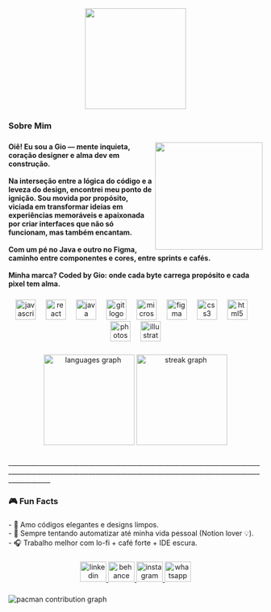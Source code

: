 <div align="center">
  <img height="200" src="https://i.postimg.cc/2yMpbmNc/Capa-Perfil-Banner-Linkedin-Moderno-Direito-do-Consumidor-Advogada-Azul-e-Dourado.png"  />
</div>

###

<h3 align="left">Sobre Mim</h3>

###

<img align="right" height="213" src="https://i.postimg.cc/hGrH8Vq7/Made-with-ins-Mind-Chat-GPT-Image-23-de-mai-de-2025-17-21-58-1.png"  />

###

<h4 align="left">Oiê! Eu sou a Gio — mente inquieta, coração designer e alma dev em construção.<br><br>Na interseção entre a lógica do código e a leveza do design, encontrei meu ponto de ignição. Sou movida por propósito, viciada em transformar ideias em experiências memoráveis e apaixonada por criar interfaces que não só funcionam, mas também encantam.<br><br>Com um pé no Java e outro no Figma, caminho entre componentes e cores, entre sprints e cafés.<br><br> Minha marca? Coded by Gio: onde cada byte carrega propósito e cada pixel tem alma.</h4>

###

<div align="center">
  <img src="https://cdn.jsdelivr.net/gh/devicons/devicon/icons/javascript/javascript-original.svg" height="40" alt="javascript logo"  />
  <img width="12" />
  <img src="https://cdn.jsdelivr.net/gh/devicons/devicon/icons/react/react-original.svg" height="40" alt="react logo"  />
  <img width="12" />
  <img src="https://cdn.jsdelivr.net/gh/devicons/devicon/icons/java/java-original.svg" height="40" alt="java logo"  />
  <img width="12" />
  <img src="https://cdn.jsdelivr.net/gh/devicons/devicon/icons/git/git-original.svg" height="40" alt="git logo"  />
  <img width="12" />
  <img src="https://cdn.jsdelivr.net/gh/devicons/devicon/icons/microsoftsqlserver/microsoftsqlserver-plain.svg" height="40" alt="microsoftsqlserver logo"  />
  <img width="12" />
  <img src="https://cdn.jsdelivr.net/gh/devicons/devicon/icons/figma/figma-original.svg" height="40" alt="figma logo"  />
  <img width="12" />
  <img src="https://cdn.jsdelivr.net/gh/devicons/devicon/icons/css3/css3-original.svg" height="40" alt="css3 logo"  />
  <img width="12" />
  <img src="https://cdn.jsdelivr.net/gh/devicons/devicon/icons/html5/html5-original.svg" height="40" alt="html5 logo"  />
  <img width="12" />
  <img src="https://cdn.jsdelivr.net/gh/devicons/devicon/icons/photoshop/photoshop-plain.svg" height="40" alt="photoshop logo"  />
  <img width="12" />
  <img src="https://cdn.jsdelivr.net/gh/devicons/devicon/icons/illustrator/illustrator-plain.svg" height="40" alt="illustrator logo"  />
</div>

###

<div align="center">
  <img src="https://github-readme-stats.vercel.app/api/top-langs?username=studiocreatemkt&locale=en&hide_title=false&layout=compact&card_width=320&langs_count=6&theme=codeSTACKr&hide_border=true&order=2&custom_title=Lingugens%20mais%20usadas" height="180" alt="languages graph"  />
  <img src="https://streak-stats.demolab.com?user=studiocreatemkt&locale=en&mode=daily&theme=codeSTACKr&hide_border=true&border_radius=4&order=3" height="180" alt="streak graph"  />
</div>

###

<p align="left">_________________________________________________________________________________________________________________________________________________________________________</p>

###

<h3 align="left">🎮 Fun Facts</h3>

###

<p align="left">- 🖤 Amo códigos elegantes e designs limpos.<br>- 🧩 Sempre tentando automatizar até minha vida pessoal (Notion lover 💡).<br>- 🎧 Trabalho melhor com lo-fi + café forte + IDE escura.</p>

###

<div align="center">
  <a href="https://www.linkedin.com/in/gisantosux/" target="_blank">
    <img src="https://raw.githubusercontent.com/maurodesouza/profile-readme-generator/master/src/assets/icons/social/linkedin/default.svg" width="52" height="40" alt="linkedin logo"  />
  </a>
  <a href="https://www.behance.net/codedbygio" target="_blank">
    <img src="https://raw.githubusercontent.com/maurodesouza/profile-readme-generator/master/src/assets/icons/social/behance/default.svg" width="52" height="40" alt="behance logo"  />
  </a>
  <a href="https://www.instagram.com/codedbygio/" target="_blank">
    <img src="https://raw.githubusercontent.com/maurodesouza/profile-readme-generator/master/src/assets/icons/social/instagram/default.svg" width="52" height="40" alt="instagram logo"  />
  </a>
  <a href="https://api.whatsapp.com/send/?phone=5513991928012&text=Quero+saber+mais%21&type=phone_number&app_absent=0" target="_blank">
    <img src="https://raw.githubusercontent.com/maurodesouza/profile-readme-generator/master/src/assets/icons/social/whatsapp/default.svg" width="52" height="40" alt="whatsapp logo"  />
  </a>
</div>

###

<picture>
  <source media="(prefers-color-scheme: dark)" srcset="https://raw.githubusercontent.com/studiocreatemkt/studiocreatemkt/output/pacman-contribution-graph-dark.svg">
  <source media="(prefers-color-scheme: light)" srcset="https://raw.githubusercontent.com/studiocreatemkt/studiocreatemkt/output/pacman-contribution-graph.svg">
  <img alt="pacman contribution graph" src="https://raw.githubusercontent.com/studiocreatemkt/studiocreatemkt/output/pacman-contribution-graph.svg">
</picture>

###
